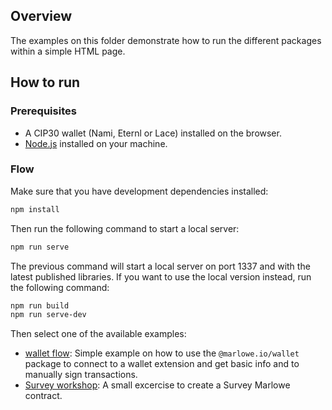 ## Overview

The examples on this folder demonstrate how to run the different packages within a simple HTML page.

## How to run

### Prerequisites

- A CIP30 wallet  (Nami, Eternl or Lace) installed on the browser.
- [Node.js](https://nodejs.org/en/) installed on your machine.

### Flow

Make sure that you have development dependencies installed:

```bash
npm install
```

Then run the following command to start a local server:

```bash
npm run serve
```

The previous command will start a local server on port 1337 and with the latest published libraries. If you want to use the local version instead, run the following command:

```bash
npm run build
npm run serve-dev
```

Then select one of the available examples:

- [wallet flow](./wallet-flow/): Simple example on how to use the `@marlowe.io/wallet` package to connect to a wallet extension and get basic info and to manually sign transactions.
- [Survey workshop](./survey-workshop/participant): A small excercise to create a Survey Marlowe contract.

[//]: # (TODO: Explain other examples)

